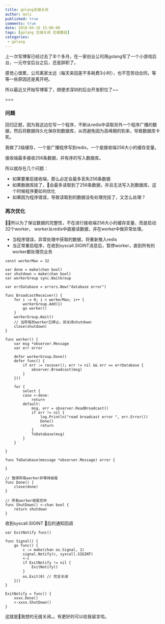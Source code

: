 ```yaml
---
title: golang无缝关闭
author: moli
published: true
comments: true
date: 2018-04-16 15:06:00
tags: [golang 无缝关闭 无缝重启]
categories:
 - golang
---
```


上一次写博客已经过去了半个多月，在一家创业公司用golang写了一个小游戏后台，一元夺宝后台之后，还是辞职了。

感觉心很累，公司离家太远（每天来回差不多耗费3小时），也不签劳动合同，等等一些原因还是离开吧。

所以最近又开始写博客了，顺便求深圳的后台开发职位了~~

===

### 问题

回归正题，因为我这边在写一个程序，不断从redis中读取另外一个程序广播的数据，然后将数据持久化保存到数据库，从而避免因为高峰期的到来，导致数据库卡死。

我做了2级缓存，一个是广播程序写到redis，一个是接收端256大小的缓存变量。

接收端最多接收256条数据，并有序的写入数据库。

所以就存在几个问题：
- 如果要重启接收端，那么必定会最多丢失256条数据
- 如果数据库挂了，会最多读取到了256条数据，并且无法写入到数据库，这个时候程序要如何优化
- 如果因为程序错误，导致读取到的数据没有处理完挂了，又怎么处理？

### 再次优化

所以为了保证数据的完整性，不在进行接收端256大小的缓存变量，而是启动32个worker，
worker从redis中直接读数据，并在worker中做异常处理。

- 当程序错误，异常处理中获取的数据，将重新推入redis
- 当正常重启程序，在收到syscall.SIGINT消息后，暂停worker，直到所有的worker都处理完业务

```golang
const workerMax = 32

var done = make(chan bool)
var shutdown = make(chan bool)
var workerGroup sync.WaitGroup

var errDatabase = errors.New("database error")

func BroadcastReceiver() {
	for i := 0; i < workerMax; i++ {
		workerGroup.Add(1)
		go worker()
	}
	workerGroup.Wait()
	// 当所有的worker已停止，则关闭shutdown
	close(shutdown)
}

func worker() {
	var msg *observer.Message
	var err error

	defer workerGroup.Done()
	defer func() {
		if err := recover(); err != nil && err == errDatabase {
			observer.Broadcast(msg)
		}
	}()

	for {
		select {
		case <-done:
			return
		default:
			msg, err = observer.ReadBroadcast()
			if err != nil {
				log.Println("read broadcast error ", err.Error())
				Done()
				return
			}
			ToDatabase(msg)
		}
	}

}

func ToDatabase(message *observer.Message) error {

}

// 暂停所有worker并等待收尾
func Done() {
	close(done)
}

// 所有worker收尾完毕
func ShutDown() <-chan bool {
	return shutdown
}

```

收到syscall.SIGINT 后的通知回调
```golang
var ExitNotify func()

func Signal() {
	go func() {
		c := make(chan os.Signal, 1)
		signal.Notify(c, syscall.SIGINT)
		<-c
		if ExitNotify != nil {
			ExitNotify()
		}
		os.Exit(0) // 完全关闭
	}()
}
```

```golang
ExitNotify = func() {
    xxxx.Done()
    <-xxxx.ShutDown()
}
```

这就是我想的无缝关闭。。有更好的可以给我留言哈。